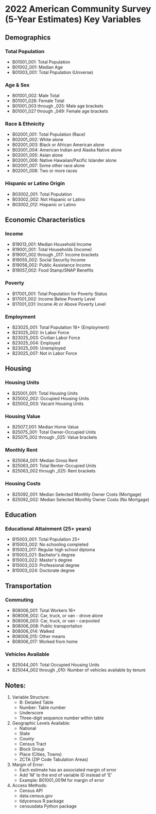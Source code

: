 <!-- Open this file in Visual mode (click "Visual" tab above) -->

# 2022 American Community Survey (5-Year Estimates) Key Variables

## Demographics

### Total Population

-   B01001_001: Total Population
-   B01002_001: Median Age
-   B01003_001: Total Population (Universe)

### Age & Sex

-   B01001_002: Male Total
-   B01001_026: Female Total
-   B01001_003 through \_025: Male age brackets
-   B01001_027 through \_049: Female age brackets

### Race & Ethnicity

-   B02001_001: Total Population (Race)
-   B02001_002: White alone
-   B02001_003: Black or African American alone
-   B02001_004: American Indian and Alaska Native alone
-   B02001_005: Asian alone
-   B02001_006: Native Hawaiian/Pacific Islander alone
-   B02001_007: Some other race alone
-   B02001_008: Two or more races

### Hispanic or Latino Origin

-   B03002_001: Total Population
-   B03002_002: Not Hispanic or Latino
-   B03002_012: Hispanic or Latino

## Economic Characteristics

### Income

-   B19013_001: Median Household Income
-   B19001_001: Total Households (Income)
-   B19001_002 through \_017: Income brackets
-   B19055_002: Social Security Income
-   B19056_002: Public Assistance Income
-   B19057_002: Food Stamp/SNAP Benefits

### Poverty

-   B17001_001: Total Population for Poverty Status
-   B17001_002: Income Below Poverty Level
-   B17001_031: Income At or Above Poverty Level

### Employment

-   B23025_001: Total Population 16+ (Employment)
-   B23025_002: In Labor Force
-   B23025_003: Civilian Labor Force
-   B23025_004: Employed
-   B23025_005: Unemployed
-   B23025_007: Not in Labor Force

## Housing

### Housing Units

-   B25001_001: Total Housing Units
-   B25002_002: Occupied Housing Units
-   B25002_003: Vacant Housing Units

### Housing Value

-   B25077_001: Median Home Value
-   B25075_001: Total Owner-Occupied Units
-   B25075_002 through \_025: Value brackets

### Monthly Rent

-   B25064_001: Median Gross Rent
-   B25063_001: Total Renter-Occupied Units
-   B25063_002 through \_025: Rent brackets

### Housing Costs

-   B25092_001: Median Selected Monthly Owner Costs (Mortgage)
-   B25092_002: Median Selected Monthly Owner Costs (No Mortgage)

## Education

### Educational Attainment (25+ years)

-   B15003_001: Total Population 25+
-   B15003_002: No schooling completed
-   B15003_017: Regular high school diploma
-   B15003_021: Bachelor's degree
-   B15003_022: Master's degree
-   B15003_023: Professional degree
-   B15003_024: Doctorate degree

## Transportation

### Commuting

-   B08006_001: Total Workers 16+
-   B08006_002: Car, truck, or van - drove alone
-   B08006_003: Car, truck, or van - carpooled
-   B08006_008: Public transportation
-   B08006_014: Walked
-   B08006_015: Other means
-   B08006_017: Worked from home

### Vehicles Available

-   B25044_001: Total Occupied Housing Units
-   B25044_002 through \_010: Number of vehicles available by tenure

## Notes:

1.  Variable Structure:
    -   B: Detailed Table
    -   Number: Table number
    -   Underscore
    -   Three-digit sequence number within table
2.  Geographic Levels Available:
    -   National
    -   State
    -   County
    -   Census Tract
    -   Block Group
    -   Place (Cities, Towns)
    -   ZCTA (ZIP Code Tabulation Areas)
3.  Margin of Error:
    -   Each estimate has an associated margin of error
    -   Add 'M' to the end of variable ID instead of 'E'
    -   Example: B01001_001M for margin of error
4.  Access Methods:
    -   Census API
    -   data.census.gov
    -   tidycensus R package
    -   censusdata Python package
